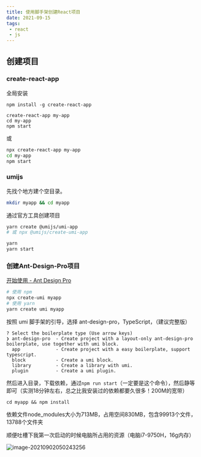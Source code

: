 ```yaml
---
title: 使用脚手架创建React项目
date: 2021-09-15
tags: 
 - react
 - js
---
```


<!-- truncate -->
## 创建项目

### create-react-app

全局安装

```
npm install -g create-react-app

create-react-app my-app
cd my-app
npm start
```

或

```sh
npx create-react-app my-app
cd my-app
npm start
```

### umijs

先找个地方建个空目录。

```bash
mkdir myapp && cd myapp
```

通过官方工具创建项目

```bash
yarn create @umijs/umi-app
# 或 npx @umijs/create-umi-app

yarn
yarn start
```

### 创建Ant-Design-Pro项目

[开始使用 - Ant Design Pro](https://pro.ant.design/zh-CN/docs/getting-started)

```bash
# 使用 npm
npx create-umi myapp
# 使用 yarn
yarn create umi myapp
```

按照 umi 脚手架的引导，选择 ant-design-pro，TypeScript，（建议完整版）

```shell
? Select the boilerplate type (Use arrow keys)
❯ ant-design-pro  - Create project with a layout-only ant-design-pro boilerplate, use together with umi block.
  app             - Create project with a easy boilerplate, support typescript.
  block           - Create a umi block.
  library         - Create a library with umi.
  plugin          - Create a umi plugin.
```

然后进入目录，下载依赖，通过`npm run start`（一定要是这个命令），然后静等即可（实测18分钟左右，总之比我安装过的依赖都要久很多！200M的宽带）

```shell
cd myapp && npm install
```

依赖文件node_modules大小为713MB，占用空间830MB，包含99913个文件，13788个文件夹

顺便吐槽下我第一次启动的时候电脑所占用的资源（电脑i7-9750H，16g内存）

![image-20210902050243256](https://img.kuizuo.cn/image-20210902050243256.png)

